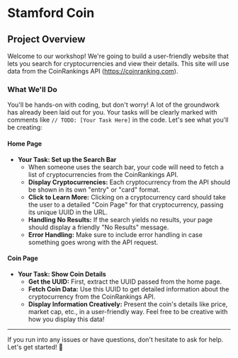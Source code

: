# Stamford Coin

## Project Overview

Welcome to our workshop! We're going to build a user-friendly website that lets you search for cryptocurrencies and view their details. This site will use data from the CoinRankings API (https://coinranking.com).

### What We'll Do
You'll be hands-on with coding, but don't worry! A lot of the groundwork has already been laid out for you. Your tasks will be clearly marked with comments like `// TODO: [Your Task Here]` in the code. Let's see what you'll be creating:

#### Home Page
- **Your Task: Set up the Search Bar**
	- When someone uses the search bar, your code will need to fetch a list of cryptocurrencies from the CoinRankings API.
	- **Display Cryptocurrencies:** Each cryptocurrency from the API should be shown in its own "entry" or "card" format.
	- **Click to Learn More:** Clicking on a cryptocurrency card should take the user to a detailed "Coin Page" for that cryptocurrency, passing its unique UUID in the URL.
	- **Handling No Results:** If the search yields no results, your page should display a friendly "No Results" message.
	- **Error Handling:** Make sure to include error handling in case something goes wrong with the API request.

#### Coin Page
- **Your Task: Show Coin Details**
	- **Get the UUID:** First, extract the UUID passed from the home page.
	- **Fetch Coin Data:** Use this UUID to get detailed information about the cryptocurrency from the CoinRankings API.
	- **Display Information Creatively:** Present the coin's details like price, market cap, etc., in a user-friendly way. Feel free to be creative with how you display this data!

---
If you run into any issues or have questions, don't hesitate to ask for help. Let's get started! 🚀
